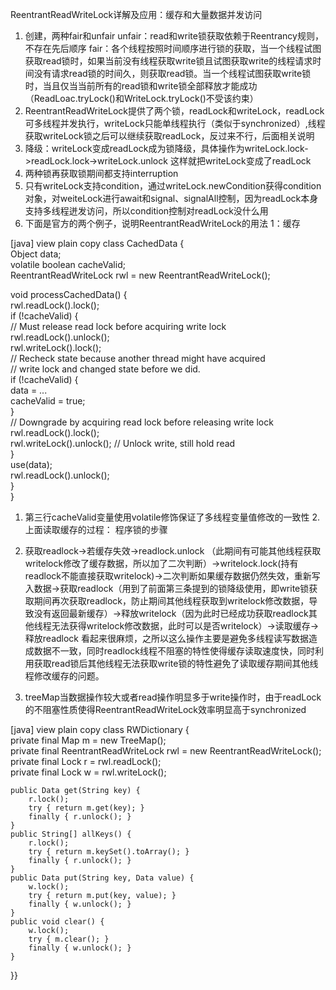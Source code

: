 ReentrantReadWriteLock详解及应用：缓存和大量数据并发访问

1. 创建，两种fair和unfair
     unfair：read和write锁获取依赖于Reentrancy规则，不存在先后顺序
     fair：各个线程按照时间顺序进行锁的获取，当一个线程试图获取read锁时，如果当前没有线程获取write锁且试图获取write的线程请求时间没有请求read锁的时间久，则获取read锁。当一个线程试图获取write锁时，当且仅当当前所有的read锁和write锁全部释放才能成功（ReadLoac.tryLock()和WriteLock.tryLock()不受该约束）
2. ReentrantReadWriteLock提供了两个锁，readLock和writeLock，readLock可多线程并发执行，writeLock只能单线程执行（类似于synchronized）,线程获取writeLock锁之后可以继续获取readLock，反过来不行，后面相关说明
3. 降级：writeLock变成readLock成为锁降级，具体操作为writeLock.lock->readLock.lock->writeLock.unlock
这样就把writeLock变成了readLock
4. 两种锁再获取锁期间都支持interruption
5. 只有writeLock支持condition，通过writeLock.newCondition获得condition对象，对weiteLock进行await和signal、signalAll控制，因为readLock本身支持多线程迸发访问，所以condition控制对readLock没什么用
6. 下面是官方的两个例子，说明ReentrantReadWriteLock的用法
1：缓存
     
[java] view plain copy
class CachedData {  
   Object data;  
   volatile boolean cacheValid;  
   ReentrantReadWriteLock rwl = new ReentrantReadWriteLock();  
  
   void processCachedData() {  
     rwl.readLock().lock();  
     if (!cacheValid) {  
        // Must release read lock before acquiring write lock  
        rwl.readLock().unlock();  
        rwl.writeLock().lock();  
        // Recheck state because another thread might have acquired  
        //   write lock and changed state before we did.  
        if (!cacheValid) {  
          data = ...  
          cacheValid = true;  
        }  
        // Downgrade by acquiring read lock before releasing write lock  
        rwl.readLock().lock();  
        rwl.writeLock().unlock(); // Unlock write, still hold read  
     }  
     use(data);  
     rwl.readLock().unlock();  
   }  
 }  
1. 第三行cacheValid变量使用volatile修饰保证了多线程变量值修改的一致性
2.上面读取缓存的过程：
 程序锁的步骤
1. 获取readlock->若缓存失效->readlock.unlock （此期间有可能其他线程获取writelock修改了缓存数据，所以加了二次判断）->writelock.lock(持有readlock不能直接获取writelock)->二次判断如果缓存数据仍然失效，重新写入数据->获取readlock（用到了前面第三条提到的锁降级使用，即write锁获取期间再次获取readlock，防止期间其他线程获取到writelock修改数据，导致没有返回最新缓存）->释放writelock（因为此时已经成功获取readlock其他线程无法获得writelock修改数据，此时可以是否writelock）->读取缓存->释放readlock
看起来很麻烦，之所以这么操作主要是避免多线程读写数据造成数据不一致，同时readlock线程不阻塞的特性使得缓存读取速度快，同时利用获取read锁后其他线程无法获取write锁的特性避免了读取缓存期间其他线程修改缓存的问题。

2. treeMap当数据操作较大或者read操作明显多于write操作时，由于readLock的不阻塞性质使得ReentrantReadWriteLock效率明显高于synchronized
 
[java] view plain copy
class RWDictionary {  
    private final Map m = new TreeMap();  
    private final ReentrantReadWriteLock rwl = new ReentrantReadWriteLock();  
    private final Lock r = rwl.readLock();  
    private final Lock w = rwl.writeLock();  
  
    public Data get(String key) {  
        r.lock();  
        try { return m.get(key); }  
        finally { r.unlock(); }  
    }  
    public String[] allKeys() {  
        r.lock();  
        try { return m.keySet().toArray(); }  
        finally { r.unlock(); }  
    }  
    public Data put(String key, Data value) {  
        w.lock();  
        try { return m.put(key, value); }  
        finally { w.unlock(); }  
    }  
    public void clear() {  
        w.lock();  
        try { m.clear(); }  
        finally { w.unlock(); }  
    }  
 }}  